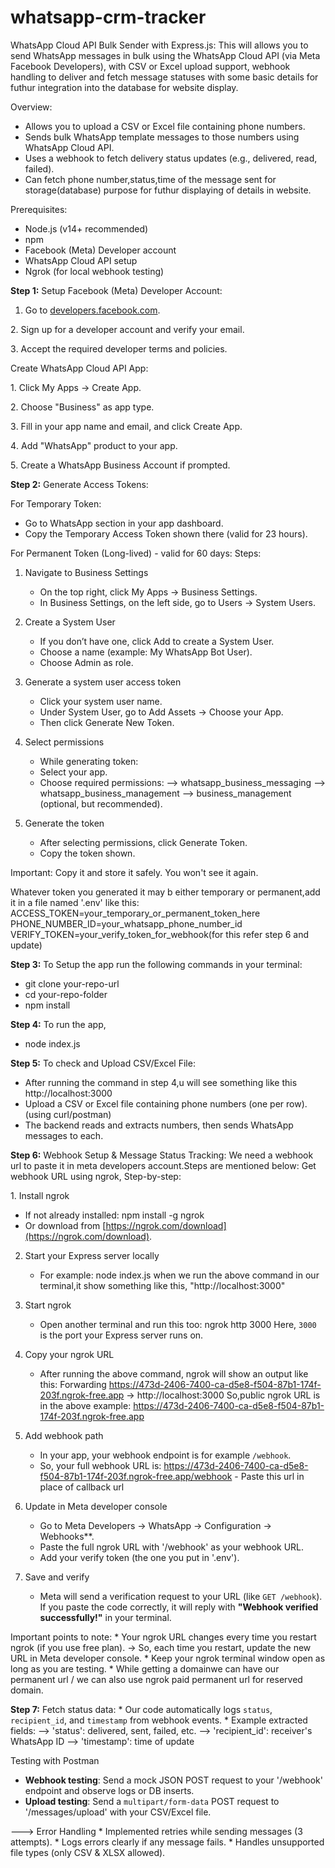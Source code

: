 # whatsapp-crm-tracker
WhatsApp Cloud API Bulk Sender with Express.js:
This will allows you to send WhatsApp messages in bulk using the WhatsApp Cloud API (via Meta Facebook Developers), with CSV or Excel upload support, webhook handling to deliver and fetch message statuses with some basic details for futhur integration into the database for website display.

Overview:
* Allows you to upload a CSV or Excel file containing phone numbers.
* Sends bulk WhatsApp template messages to those numbers using WhatsApp Cloud API.
* Uses a webhook to fetch delivery status updates (e.g., delivered, read, failed).
* Can fetch phone number,status,time of the message sent for storage(database) purpose for futhur displaying of details in website.

Prerequisites:
* Node.js (v14+ recommended)
* npm
* Facebook (Meta) Developer account
* WhatsApp Cloud API setup
* Ngrok (for local webhook testing)

**Step 1:**
Setup Facebook (Meta) Developer Account:

1. Go to [developers.facebook.com](https://developers.facebook.com/).

2️. Sign up for a developer account and verify your email.

3️. Accept the required developer terms and policies.

Create WhatsApp Cloud API App:

1️. Click My Apps → Create App.

2️. Choose "Business" as app type.

3️. Fill in your app name and email, and click Create App.

4️. Add "WhatsApp" product to your app.

5️. Create a WhatsApp Business Account if prompted.

**Step 2:**
Generate Access Tokens:

For Temporary Token:

* Go to WhatsApp section in your app dashboard.
* Copy the Temporary Access Token shown there (valid for 23 hours).

For Permanent Token (Long-lived) - valid for 60 days:
Steps:
1. Navigate to Business Settings
   * On the top right, click My Apps → Business Settings.
   * In Business Settings, on the left side, go to Users → System Users.

2. Create a System User
   * If you don’t have one, click Add to create a System User.
   * Choose a name (example: My WhatsApp Bot User).
   * Choose Admin as role.

3. Generate a system user access token
    * Click your system user name.
    * Under System User, go to Add Assets → Choose your App.
    * Then click Generate New Token.

4. Select permissions
    * While generating token:
    * Select your app.
    * Choose required permissions:
    --> whatsapp_business_messaging
    --> whatsapp_business_management
    --> business_management (optional, but recommended).

5. Generate the token
     * After selecting permissions, click Generate Token.
     * Copy the token shown.
       
Important: Copy it and store it safely. You won't see it again.

Whatever token you generated it may b either temporary or permanent,add it in a file named '.env' like this:
ACCESS_TOKEN=your_temporary_or_permanent_token_here
PHONE_NUMBER_ID=your_whatsapp_phone_number_id
VERIFY_TOKEN=your_verify_token_for_webhook(for this refer step 6 and update)

**Step 3:**
To Setup the app run the following commands in your terminal:
  * git clone your-repo-url
  * cd your-repo-folder
  * npm install

**Step 4:**
To run the app,
   * node index.js
 
**Step 5:**
To check and Upload CSV/Excel File:
   * After running the command in step 4,u will see something like this http://localhost:3000 
   * Upload a CSV or Excel file containing phone numbers (one per row).(using curl/postman)
   * The backend reads and extracts numbers, then sends WhatsApp messages to each.

**Step 6:**
Webhook Setup & Message Status Tracking:
We need a webhook url to paste it in meta developers account.Steps are mentioned below:
Get webhook URL using ngrok,
Step-by-step:

1️. Install ngrok
   * If not already installed:
      npm install -g ngrok
   * Or download from [https://ngrok.com/download](https://ngrok.com/download).
2. Start your Express server locally
   * For example:
     node index.js
when we run the above command in our terminal,it show something like this,
"http://localhost:3000"
3. Start ngrok
    * Open another terminal and run this too:
       ngrok http 3000
       Here, `3000` is the port your Express server runs on.

4. Copy your ngrok URL
    * After running the above command, ngrok will show an output like this:
        Forwarding    https://473d-2406-7400-ca-d5e8-f504-87b1-174f-203f.ngrok-free.app -> http://localhost:3000
        So,public ngrok URL is in the above example:
        https://473d-2406-7400-ca-d5e8-f504-87b1-174f-203f.ngrok-free.app
   
5. Add webhook path
     * In your app, your webhook endpoint is for example `/webhook`.
     * So, your full webhook URL is:
        https://473d-2406-7400-ca-d5e8-f504-87b1-174f-203f.ngrok-free.app/webhook - Paste this url in place of callback url
6. Update in Meta developer console
     * Go to Meta Developers → WhatsApp → Configuration → Webhooks**.
     * Paste the full ngrok URL with '/webhook' as your webhook URL.
     * Add your verify token (the one you put in '.env').

7. Save and verify
     * Meta will send a verification request to your URL (like `GET /webhook`).
   If you paste the code correctly, it will reply with **"Webhook verified successfully!"** in your terminal.

Important points to note:
    * Your ngrok URL changes every time you restart ngrok (if you use free plan).
       → So, each time you restart, update the new URL in Meta developer console.
    * Keep your ngrok terminal window open as long as you are testing.
    * While getting a domainwe can have our permanent url / we can also use ngrok paid permanent url for reserved domain.

**Step 7:**
Fetch status data:
    * Our code automatically logs `status`, `recipient_id`, and `timestamp` from webhook events.
    * Example extracted fields:
    --> 'status': delivered, sent, failed, etc.
    --> 'recipient_id': receiver's WhatsApp ID
    --> 'timestamp': time of update
    
Testing with Postman

   * **Webhook testing**: Send a mock JSON POST request to your '/webhook' endpoint and observe logs or DB inserts.
   * **Upload testing**: Send a `multipart/form-data` POST request to '/messages/upload' with your CSV/Excel file.

---> Error Handling
    * Implemented retries while sending messages (3 attempts).
    * Logs errors clearly if any message fails.
    * Handles unsupported file types (only CSV & XLSX allowed).


